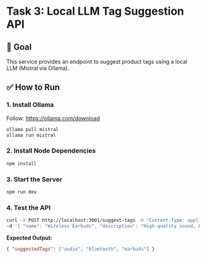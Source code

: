# Task 3: Local LLM Tag Suggestion API

## 🎯 Goal
This service provides an endpoint to suggest product tags using a local LLM (Mistral via Ollama).

## ✅ How to Run

### 1. Install Ollama
Follow: https://ollama.com/download

```bash
ollama pull mistral
ollama run mistral
```

### 2. Install Node Dependencies
```bash
npm install
```

### 3. Start the Server
```bash
npm run dev
```

### 4. Test the API
```bash
curl -X POST http://localhost:3001/suggest-tags -H "Content-Type: application/json" \
-d '{ "name": "Wireless Earbuds", "description": "High-quality sound, Bluetooth 5.3, 20h battery life" }'
```

**Expected Output:**
```json
{ "suggestedTags": ["audio", "bluetooth", "earbuds"] }
```
